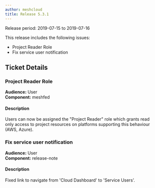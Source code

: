 ```yaml
---
author: meshcloud
title: Release 5.3.1
---
```


Release period: 2019-07-15 to 2019-07-16

This release includes the following issues:
* Project Reader Role
* Fix service user notification
<!--truncate-->

## Ticket Details
### Project Reader Role
**Audience:** User<br>**Component:** meshfed


#### Description
Users can now be assigned the "Project Reader" role which grants read only access to project resources on platforms supporting this behaviour (AWS, Azure).

### Fix service user notification
**Audience:** User<br>**Component:** release-note


#### Description
Fixed link to navigate from 'Cloud Dashboard' to 'Service Users'.


